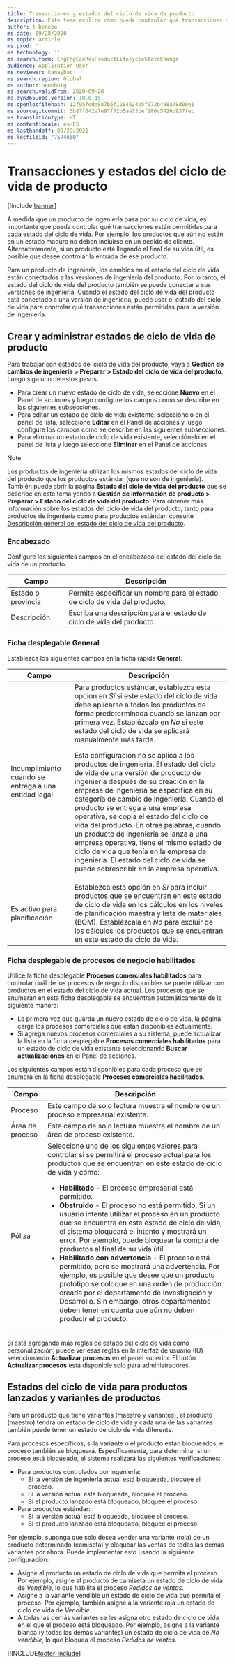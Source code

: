 ```yaml
---
title: Transacciones y estados del ciclo de vida de producto
description: Este tema explica cómo puede controlar qué transacciones están permitidas para cada estado del ciclo de vida a medida que un producto de ingeniería atraviesa su ciclo de vida.
author: t-benebo
ms.date: 09/28/2020
ms.topic: article
ms.prod: ''
ms.technology: ''
ms.search.form: EngChgEcoResProductLifecycleStateChange
audience: Application User
ms.reviewer: kamaybac
ms.search.region: Global
ms.author: benebotg
ms.search.validFrom: 2020-09-28
ms.dyn365.ops.version: 10.0.15
ms.openlocfilehash: 12f95feda887b5f1284624e5f072b498a78d00e1
ms.sourcegitcommit: 3b87f042a7e97f72b5aa73bef186c5426b937fec
ms.translationtype: HT
ms.contentlocale: es-ES
ms.lasthandoff: 09/29/2021
ms.locfileid: "7574650"
---
```

# <a name="product-lifecycle-states-and-transactions"></a>Transacciones y estados del ciclo de vida de producto

[!include [banner](../includes/banner.md)]

A medida que un producto de ingeniería pasa por su ciclo de vida, es importante que pueda controlar qué transacciones están permitidas para cada estado del ciclo de vida. Por ejemplo, los productos que aún no están en un estado maduro no deben incluirse en un pedido de cliente. Alternativamente, si un producto está llegando al final de su vida útil, es posible que desee controlar la entrada de ese producto.

Para un producto de ingeniería, los cambios en el estado del ciclo de vida están conectados a las versiones de ingeniería del producto. Por lo tanto, el estado del ciclo de vida del producto también se puede conectar a sus versiones de ingeniería. Cuando el estado del ciclo de vida del producto está conectado a una versión de ingeniería, puede usar el estado del ciclo de vida para controlar qué transacciones están permitidas para la versión de ingeniería.

## <a name="create-and-manage-product-lifecycle-states"></a>Crear y administrar estados de ciclo de vida de producto

Para trabajar con estados del ciclo de vida del producto, vaya a **Gestión de cambios de ingeniería \> Preparar \> Estado del ciclo de vida del producto**. Luego siga uno de estos pasos.

- Para crear un nuevo estado de ciclo de vida, seleccione **Nuevo** en el Panel de acciones y luego configure los campos como se describe en las siguientes subsecciones.
- Para editar un estado de ciclo de vida existente, selecciónelo en el panel de lista, seleccione **Editar** en el Panel de acciones y luego configure los campos como se describe en las siguientes subsecciones.
- Para eliminar un estado de ciclo de vida existente, selecciónelo en el panel de lista y luego seleccione **Eliminar** en el Panel de acciones.

> [!NOTE]
> Los productos de ingeniería utilizan los mismos estados del ciclo de vida del producto que los productos estándar (que no son de ingeniería). También puede abrir la página **Estado del ciclo de vida del producto** que se describe en este tema yendo a **Gestión de información de producto \> Preparar \> Estado del ciclo de vida del producto**. Para obtener más información sobre los estados del ciclo de vida del producto, tanto para productos de ingeniería como para productos estándar, consulte [Descripción general del estado del ciclo de vida del producto](../pim/product-lifecycle.md).

### <a name="header"></a>Encabezado

Configure los siguientes campos en el encabezado del estado del ciclo de vida de un producto.

| Campo | Descripción |
|---|---|
| Estado o provincia | Permite especificar un nombre para el estado de ciclo de vida del producto. |
| Descripción | Escriba una descripción para el estado de ciclo de vida del producto. |

### <a name="general-fasttab"></a>Ficha desplegable General

Establezca los siguientes campos en la ficha rápida **General**:

| Campo | Descripción |
|---|---|
| Incumplimiento cuando se entrega a una entidad legal | Para productos estándar, establezca esta opción en *Sí* si este estado del ciclo de vida debe aplicarse a todos los productos de forma predeterminada cuando se lanzan por primera vez. Establézcalo en *No* si este estado del ciclo de vida se aplicará manualmente más tarde.<p>Esta configuración no se aplica a los productos de ingeniería. El estado del ciclo de vida de una versión de producto de ingeniería después de su creación en la empresa de ingeniería se especifica en su categoría de cambio de ingeniería. Cuando el producto se entrega a una empresa operativa, se copia el estado del ciclo de vida del producto. En otras palabras, cuando un producto de ingeniería se lanza a una empresa operativa, tiene el mismo estado de ciclo de vida que tenía en la empresa de ingeniería. El estado del ciclo de vida se puede sobrescribir en la empresa operativa.</p> |
| Es activo para planificación | Establezca esta opción en *Sí* para incluir productos que se encuentran en este estado de ciclo de vida en los cálculos en los niveles de planificación maestra y lista de materiales (BOM). Establézcala en *No* para excluir de los cálculos los productos que se encuentran en este estado de ciclo de vida. |

### <a name="enabled-business-processes-fasttab"></a>Ficha desplegable de procesos de negocio habilitados

Utilice la ficha desplegable **Procesos comerciales habilitados** para controlar cuál de los procesos de negocio disponibles se puede utilizar con productos en el estado del ciclo de vida actual. Los procesos que se enumeran en esta ficha desplegable se encuentran automáticamente de la siguiente manera:

- La primera vez que guarda un nuevo estado de ciclo de vida, la página carga los procesos comerciales que están disponibles actualmente.
- Si agrega nuevos procesos comerciales a su sistema, puede actualizar la lista en la ficha desplegable **Procesos comerciales habilitados** para un estado de ciclo de vida existente seleccionando **Buscar actualizaciones** en el Panel de acciones.

Los siguientes campos están disponibles para cada proceso que se enumera en la ficha desplegable **Procesos comerciales habilitados**.

| Campo | Descripción |
|---|---|
| Proceso | Este campo de solo lectura muestra el nombre de un proceso empresarial existente. |
| Área de proceso | Este campo de solo lectura muestra el nombre de un área de proceso existente. |
| Póliza | Seleccione uno de los siguientes valores para controlar si se permitirá el proceso actual para los productos que se encuentran en este estado de ciclo de vida y cómo:<ul><li>**Habilitado** - El proceso empresarial está permitido.</li><li>**Obstruido** - El proceso no está permitido. Si un usuario intenta utilizar el proceso en un producto que se encuentra en este estado de ciclo de vida, el sistema bloqueará el intento y mostrará un error. Por ejemplo, puede bloquear la compra de productos al final de su vida útil.</li><li>**Habilitado con advertencia** - El proceso está permitido, pero se mostrará una advertencia. Por ejemplo, es posible que desee que un producto prototipo se coloque en una orden de producción creada por el departamento de Investigación y Desarrollo. Sin embargo, otros departamentos deben tener en cuenta que aún no deben producir el producto.</li></ul> |

Si está agregando más reglas de estado del ciclo de vida como personalización, puede ver esas reglas en la interfaz de usuario (IU) seleccionando **Actualizar procesos** en el panel superior. El botón **Actualizar procesos** está disponible solo para administradores.

## <a name="lifecycle-states-for-released-products-and-product-variants"></a>Estados del ciclo de vida para productos lanzados y variantes de productos

Para un producto que tiene variantes (maestro y variantes), el producto (maestro) tendrá un estado de ciclo de vida y cada una de las variantes también puede tener un estado de ciclo de vida diferente.

Para procesos específicos, si la variante o el producto están bloqueados, el proceso también se bloqueará. Específicamente, para determinar si un proceso está bloqueado, el sistema realizará las siguientes verificaciones:

- Para productos controlados por ingeniería:
  - Si la versión de ingeniería actual está bloqueada, bloquee el proceso.
  - Si la versión actual está bloqueada, bloquee el proceso.
  - Si el producto lanzado está bloqueado, bloquee el proceso.
- Para productos estándar:
  - Si la versión actual está bloqueada, bloquee el proceso.
  - Si el producto lanzado está bloqueado, bloquee el proceso.

Por ejemplo, suponga que solo desea vender una variante (roja) de un producto determinado (camiseta) y bloquear las ventas de todas las demás variantes por ahora. Puede implementar esto usando la siguiente configuración:

- Asigne al producto un estado de ciclo de vida que permita el proceso. Por ejemplo, asigne al producto de camiseta un estado de ciclo de vida de *Vendible*, lo que habilita el proceso *Pedidos de ventas*.
- Asigne a la variante vendible un estado de ciclo de vida que permita el proceso. Por ejemplo, también asigne a la variante roja un estado de ciclo de vida de *Vendible*.
- A todas las demás variantes se les asigna otro estado de ciclo de vida en el que el proceso está bloqueado. Por ejemplo, asigne a la variante blanca (y todas las demás variantes) un estado de ciclo de vida de *No vendible*, lo que bloquea el proceso *Pedidos de ventas*.

[!INCLUDE[footer-include](../../includes/footer-banner.md)]
